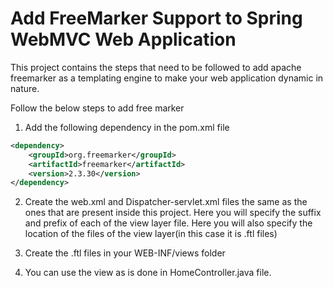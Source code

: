# Add FreeMarker Support to Spring WebMVC Web Application

This project contains the steps that need to be followed to add apache freemarker as a 
templating engine to make your web application dynamic in nature. 

Follow the below steps to add free marker 

1. Add the following dependency in the pom.xml file
```xml
<dependency>
    <groupId>org.freemarker</groupId>
    <artifactId>freemarker</artifactId>
    <version>2.3.30</version>
</dependency>
```

2. Create the web.xml and Dispatcher-servlet.xml files the same as the ones that are present inside this project.
Here you will specify the suffix and prefix of each of the view layer file. Here you will also specify
the location of the files of the view layer(in this case it is .ftl files)

3. Create the .ftl files in your WEB-INF/views folder

4. You can use the view as is done in HomeController.java file.
